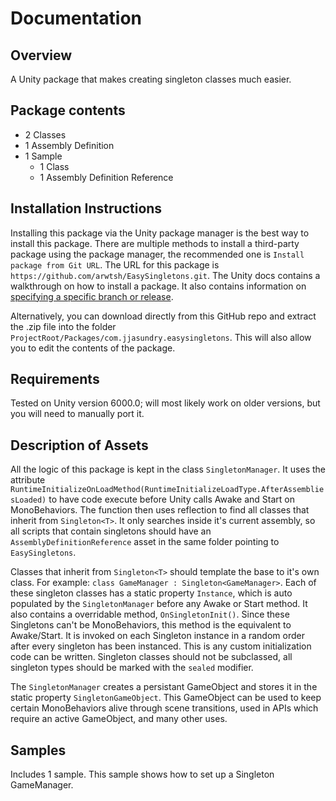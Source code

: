 # Documentation

## Overview

A Unity package that makes creating singleton classes much easier.

## Package contents

- 2 Classes
- 1 Assembly Definition
- 1 Sample
  - 1 Class
  - 1 Assembly Definition Reference

## Installation Instructions

Installing this package via the Unity package manager is the best way to install this package. There are multiple methods to install a third-party package using the package manager, the recommended one is `Install package from Git URL`. The URL for this package is `https://github.com/arwtsh/EasySingletons.git`. The Unity docs contains a walkthrough on how to install a package. It also contains information on [specifying a specific branch or release](https://docs.unity3d.com/6000.0/Documentation/Manual/upm-git.html#revision).

Alternatively, you can download directly from this GitHub repo and extract the .zip file into the folder `ProjectRoot/Packages/com.jjasundry.easysingletons`. This will also allow you to edit the contents of the package.

## Requirements

Tested on Unity version 6000.0; will most likely work on older versions, but you will need to manually port it.

## Description of Assets

All the logic of this package is kept in the class `SingletonManager`. It uses the attribute `RuntimeInitializeOnLoadMethod(RuntimeInitializeLoadType.AfterAssembliesLoaded)` to have code execute before Unity calls Awake and Start on MonoBehaviors. The function then uses reflection to find all classes that inherit from `Singleton<T>`. It only searches inside it's current assembly, so all scripts that contain singletons should have an `AssemblyDefinitionReference` asset in the same folder pointing to `EasySingletons`.

Classes that inherit from `Singleton<T>` should template the base to it's own class. For example: `class GameManager : Singleton<GameManager>`. Each of these singleton classes has a static property `Instance`, which is auto populated by the `SingletonManager` before any Awake or Start method. It also contains a overridable method, `OnSingletonInit()`. Since these Singletons can't be MonoBehaviors, this method is the equivalent to Awake/Start. It is invoked on each Singleton instance in a random order after every singleton has been instanced. This is any custom initialization code can be written. Singleton classes should not be subclassed, all singleton types should be marked with the `sealed` modifier.

The `SingletonManager` creates a persistant GameObject and stores it in the static property `SingletonGameObject`. This GameObject can be used to keep certain MonoBehaviors alive through scene transitions, used in APIs which require an active GameObject, and many other uses.

## Samples

Includes 1 sample. This sample shows how to set up a Singleton GameManager.
